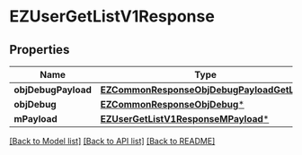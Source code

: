 # EZUserGetListV1Response

## Properties
Name | Type | Description | Notes
------------ | ------------- | ------------- | -------------
**objDebugPayload** | [**EZCommonResponseObjDebugPayloadGetList***](EZCommonResponseObjDebugPayloadGetList.md) |  | 
**objDebug** | [**EZCommonResponseObjDebug***](EZCommonResponseObjDebug.md) |  | [optional] 
**mPayload** | [**EZUserGetListV1ResponseMPayload***](EZUserGetListV1ResponseMPayload.md) |  | 

[[Back to Model list]](../README.md#documentation-for-models) [[Back to API list]](../README.md#documentation-for-api-endpoints) [[Back to README]](../README.md)


